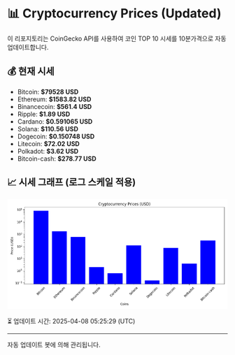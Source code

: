 
# 📊 Cryptocurrency Prices (Updated)

이 리포지토리는 CoinGecko API를 사용하여 코인 TOP 10 시세를 10분가격으로 자동 업데이트합니다.

## 💰 현재 시세
- Bitcoin: **$79528 USD**
- Ethereum: **$1583.82 USD**
- Binancecoin: **$561.4 USD**
- Ripple: **$1.89 USD**
- Cardano: **$0.591065 USD**
- Solana: **$110.56 USD**
- Dogecoin: **$0.150748 USD**
- Litecoin: **$72.02 USD**
- Polkadot: **$3.62 USD**
- Bitcoin-cash: **$278.77 USD**

## 📈 시세 그래프 (로그 스케일 적용)
![Crypto Prices](crypto_prices.png)

⏳ 업데이트 시간: 2025-04-08 05:25:29 (UTC)

---
자동 업데이트 봇에 의해 관리됩니다.
